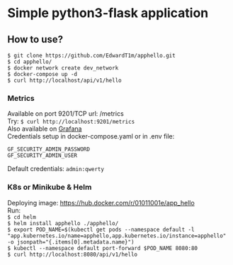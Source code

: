 # Simple python3-flask application

## How to use?
`` $ git clone https://github.com/EdwardT1m/apphello.git ``  
`` $ cd apphello/ ``  
`` $ docker network create dev_network ``  
`` $ docker-compose up -d ``  
`` $ curl http://localhost/api/v1/hello ``  

### Metrics  
Available on port 9201/TCP url: /metrics  
Try: `` $ curl http://localhost:9201/metrics ``  
Also available on [Grafana](http://localhost:3001)  
Credentials setup in docker-compose.yaml or in .env file:  

`GF_SECURITY_ADMIN_PASSWORD`  
`GF_SECURITY_ADMIN_USER`  

Default credentials: ` admin:qwerty `  

### K8s or Minikube & Helm
Deploying image: https://hub.docker.com/r/01011001e/app_hello  
Run:  
`` $ cd helm ``  
`` $ helm install apphello ./apphello/ ``  
`` $ export POD_NAME=$(kubectl get pods --namespace default -l "app.kubernetes.io/name=apphello,app.kubernetes.io/instance=apphello" -o jsonpath="{.items[0].metadata.name}") ``  
`` $ kubectl --namespace default port-forward $POD_NAME 8080:80 ``  
`` $ curl http://localhost:8080/api/v1/hello ``  
